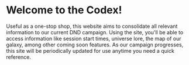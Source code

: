 # Welcome to the Codex!

Useful as a one-stop shop, this website aims to consolidate all relevant information to our current DND campaign. Using the site, you'll be able to access information like session start times, universe lore, the map of our galaxy, among other coming soon features. As our campaign progresses, this site will be periodically updated for use anytime you need a quick reference.